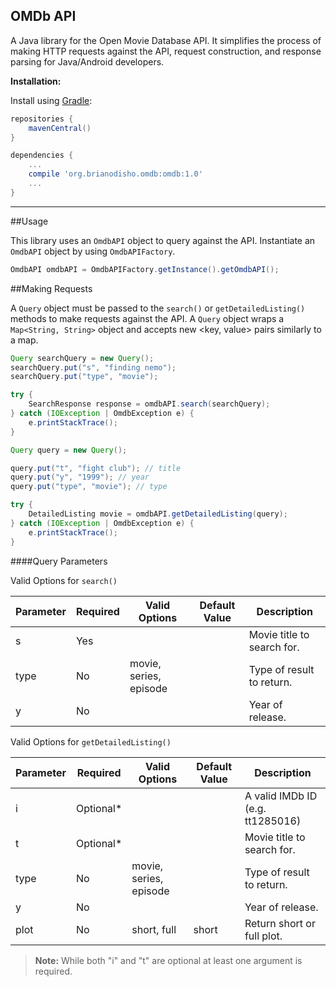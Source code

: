 OMDb API
---------------

A Java library for the Open Movie Database API.  It simplifies the process of making HTTP requests against the API, request construction, and response parsing for Java/Android developers.

**Installation:**

Install using [Gradle](http://gradle.org/):

```groovy
repositories {
    mavenCentral()
}

dependencies {
    ...
    compile 'org.brianodisho.omdb:omdb:1.0'
    ...
}
```

----------


##Usage

This library uses an `OmdbAPI` object to query against the API. Instantiate an `OmdbAPI` object by using `OmdbAPIFactory`.
         
```java       
OmdbAPI omdbAPI = OmdbAPIFactory.getInstance().getOmdbAPI();
```




##Making Requests

A `Query` object must be passed to the `search()` or `getDetailedListing()` methods to make requests against the API.  A `Query` object wraps a `Map<String, String>` object and accepts new <key, value> pairs similarly to a map.

```java
Query searchQuery = new Query();
searchQuery.put("s", "finding nemo");
searchQuery.put("type", "movie");

try {
	SearchResponse response = omdbAPI.search(searchQuery);
} catch (IOException | OmdbException e) {
	e.printStackTrace();
}
```

```java
Query query = new Query();

query.put("t", "fight club"); // title
query.put("y", "1999"); // year
query.put("type", "movie"); // type

try {
	DetailedListing movie = omdbAPI.getDetailedListing(query);
} catch (IOException | OmdbException e) {
	e.printStackTrace();
}
```
####Query Parameters

Valid Options for `search()`

| Parameter | Required | Valid Options | Default Value |	Description |
| --- | --- | --- | --- | --- |
| s | Yes | <empty> | <empty> | Movie title to search for. |
|type | No | movie, series, episode	| <empty> | Type of result to return. |
| y | No | <empty> | <empty> | Year of release. |

Valid Options for `getDetailedListing()`

| Parameter | Required | Valid Options | Default Value |	Description |
| --- | --- | --- | --- | --- |
| i	| Optional*	| <empty> | <empty> | A valid IMDb ID (e.g. tt1285016) |
| t | Optional* | <empty> | <empty> | Movie title to search for. |
|type | No | movie, series, episode	| <empty> | Type of result to return. |
| y | No | <empty> | <empty> | Year of release. |
| plot | No | short, full |	short | Return short or full plot. |

> **Note:** While both "i" and "t" are optional at least one argument is required.
